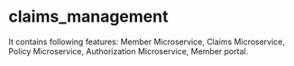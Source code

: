 # claims_management
It contains following features: Member Microservice, Claims Microservice, Policy Microservice, Authorization Microservice, Member portal.
